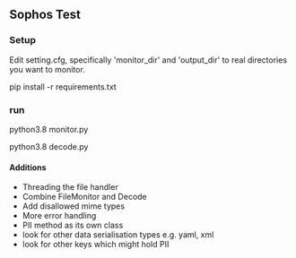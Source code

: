 ## Sophos Test

### Setup

Edit setting.cfg, specifically 'monitor_dir' and 'output_dir' to real directories you want to monitor.

pip install -r requirements.txt

### run

python3.8 monitor.py

python3.8 decode.py


#### Additions
* Threading the file handler
* Combine FileMonitor and Decode
* Add disallowed mime types
* More error handling
* PII method as its own class
* look for other data serialisation types e.g. yaml, xml
* look for other keys which might hold PII
